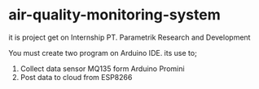 # air-quality-monitoring-system
it is project get on Internship PT. Parametrik Research and Development

You must create two program on Arduino IDE. its use to;
1. Collect data sensor MQ135 form Arduino Promini
2. Post data to cloud from ESP8266
